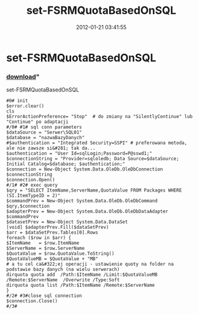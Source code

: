 ﻿---
pid:            3180
parent:         0
children:       
poster:         ziembor
title:          set-FSRMQuotaBasedOnSQL
date:           2012-01-21 03:41:55
format:         posh
---

# set-FSRMQuotaBasedOnSQL

### [download](3180.ps1)"

set-FSRMQuotaBasedOnSQL


```posh
#0# init  
$error.clear() 
cls 
$ErrorActionPreference= "Stop"  # do zmiany na "SilentlyContinue" lub "Continue" po adaptacji
#/0# #1# sql conn parameters
$dataSource = "Serwer\SQL01"
$database = "nazwaBazyDanych"
#$authentication = "Integrated Security=SSPI" # preferowana metoda, ale nie zawsze si&#281; tak da... 
$authentication = "User Id=sqlLogin;Password=P@sswd1;"
$connectionString = "Provider=sqloledb; Data Source=$dataSource; Initial Catalog=$database; $authentication;"
$connection = New-Object System.Data.OleDb.OleDbConnection $connectionString
$connection.Open()
#/1# #2# exec query 
$qry = "SELECT ItemName,ServerName,QuotaValue FROM Packages WHERE (SI.ItemTypeID = 2)"
$commandPrev = New-Object System.Data.OleDb.OleDbCommand $qry,$connection
$adapterPrev = New-Object System.Data.OleDb.OleDbDataAdapter $commandPrev
$datasetPrev = New-Object System.Data.DataSet
[void] $adapterPrev.Fill($dataSetPrev)
$arr = $dataSetPrev.Tables[0].Rows
foreach ($row in $arr) {
$ItemName   = $row.ItemName 
$ServerName = $row.ServerName 
$QuotaValue = $row.QuotaValue.ToString()
$QuotaValueMB = $QuotaValue + "MB"
# a tu cel ca&#322;ej operacji - ustawienie quoty na folder na podstawie bazy danych (na wielu serwerach)
dirquota quota add  /Path:$ItemName /Limit:$QuotaValueMB  /Remote:$ServerName  /Overwrite /Type:Soft
dirquota quota list /Path:$ItemName /Remote:$ServerName
}
#/2# #3#close sql connection
$connection.Close()
#/3#

```

